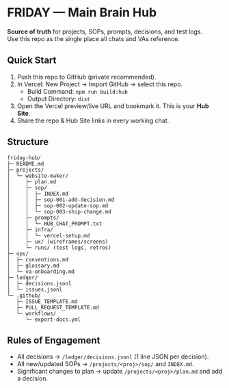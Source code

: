 # FRIDAY — Main Brain Hub

**Source of truth** for projects, SOPs, prompts, decisions, and test logs.  
Use this repo as the single place all chats and VAs reference.

## Quick Start
1) Push this repo to GitHub (private recommended).  
2) In Vercel: New Project → Import GitHub → select this repo.  
   - Build Command: `npm run build:hub`  
   - Output Directory: `dist`
3) Open the Vercel preview/live URL and bookmark it. This is your **Hub Site**.
4) Share the repo & Hub Site links in every working chat.

## Structure
```
friday-hub/
├─ README.md
├─ projects/
│  └─ website-maker/
│     ├─ plan.md
│     ├─ sop/
│     │  ├─ INDEX.md
│     │  ├─ sop-001-add-decision.md
│     │  ├─ sop-002-update-sop.md
│     │  └─ sop-003-ship-change.md
│     ├─ prompts/
│     │  └─ HUB_CHAT_PROMPT.txt
│     ├─ infra/
│     │  └─ vercel-setup.md
│     ├─ ux/ (wireframes/screens)
│     └─ runs/ (test logs, retros)
├─ ops/
│  ├─ conventions.md
│  ├─ glossary.md
│  └─ va-onboarding.md
├─ ledger/
│  ├─ decisions.jsonl
│  └─ issues.jsonl
└─ .github/
   ├─ ISSUE_TEMPLATE.md
   ├─ PULL_REQUEST_TEMPLATE.md
   └─ workflows/
      └─ export-docs.yml
```

## Rules of Engagement
- All decisions → `/ledger/decisions.jsonl` (1 line JSON per decision).
- All new/updated SOPs → `/projects/<proj>/sop/` and `INDEX.md`.
- Significant changes to plan → update `/projects/<proj>/plan.md` and add a decision.
